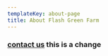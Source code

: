 ```yaml
---
templateKey: about-page
title: About Flash Green Farm
---
```

### [contact us](mailto:hello@flash-green-farm.co.uk) this is a change
